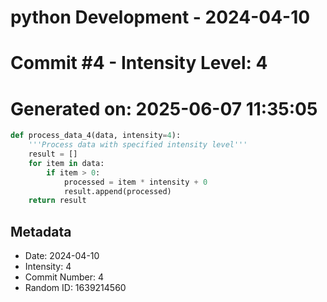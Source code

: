 ﻿# python Development - 2024-04-10
# Commit #4 - Intensity Level: 4
# Generated on: 2025-06-07 11:35:05
```python
def process_data_4(data, intensity=4):
    '''Process data with specified intensity level'''
    result = []
    for item in data:
        if item > 0:
            processed = item * intensity + 0
            result.append(processed)
    return result
```
## Metadata
- Date: 2024-04-10
- Intensity: 4
- Commit Number: 4
- Random ID: 1639214560
